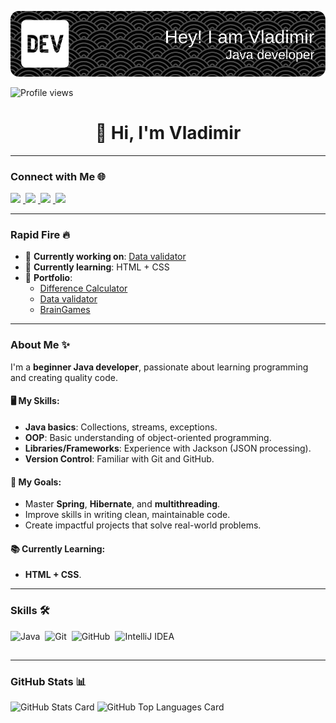 ![Header Image](github-header-image.png)

![Profile views](https://komarev.com/ghpvc/?username=benzovvozh&label=Profile%20views&color=0e75b6&style=flat)

<div align="center">
  <h1>👋 Hi, I'm Vladimir</h1>
</div>

---

### Connect with Me 🌐
<p align="left">  
  <a href="mailto:shuvlaan@gmail.com" target="_blank">
    <img src="https://img.shields.io/badge/Gmail-D14836?style=for-the-badge&logo=gmail&logoColor=white" height="28" style="margin-right: 4px">
  </a>
  <a href="https://github.com/benzovvozh" target="_blank">
    <img src="https://img.shields.io/badge/GitHub-100000?style=for-the-badge&logo=github&logoColor=white" height="28" style="margin-right: 4px">
  </a>
  <a href="https://www.instagram.com/benzovvozh" target="_blank">
    <img src="https://img.shields.io/badge/Instagram-E4405F?style=for-the-badge&logo=instagram&logoColor=white" height="28" style="margin-right: 4px">
  </a>
  <a href="https://t.me/benzovvozh" target="_blank">
    <img src="https://img.shields.io/badge/Telegram-0088cc?style=for-the-badge&logo=telegram&logoColor=white" height="28" style="margin-right: 4px">
  </a>
</p>

---

### Rapid Fire 🔥

- 💼 **Currently working on**: [Data validator](https://github.com/benzovvozh/java-project-78)
- 🌱 **Currently learning**: HTML + CSS
- 📂 **Portfolio**:
  - [Difference Calculator](https://github.com/benzovvozh/java-project-71)
  - [Data validator](https://github.com/benzovvozh/java-project-78)
  - [BrainGames](https://github.com/benzovvozh/java-project-61)

---

### About Me ✨
I'm a **beginner Java developer**, passionate about learning programming and creating quality code.

#### 🖥 My Skills:
- **Java basics**: Collections, streams, exceptions.
- **OOP**: Basic understanding of object-oriented programming.
- **Libraries/Frameworks**: Experience with Jackson (JSON processing).
- **Version Control**: Familiar with Git and GitHub.

#### 🚀 My Goals:
- Master **Spring**, **Hibernate**, and **multithreading**.
- Improve skills in writing clean, maintainable code.
- Create impactful projects that solve real-world problems.

#### 📚 Currently Learning:
- **HTML + CSS**.


---

### Skills 🛠️
<div style="display: flex; flex-wrap: wrap; gap: 4px; justify-content: left;">
  <img src="https://cdn.jsdelivr.net/gh/devicons/devicon/icons/java/java-original.svg" height="32" alt="Java" style="margin-right: 4px">
  <img src="https://cdn.jsdelivr.net/gh/devicons/devicon/icons/git/git-original.svg" height="32" alt="Git" style="margin-right: 4px">
  <img src="https://cdn.jsdelivr.net/gh/devicons/devicon/icons/github/github-original.svg" height="32" alt="GitHub" style="margin-right: 4px">
  <img src="https://cdn.jsdelivr.net/gh/devicons/devicon/icons/intellij/intellij-original.svg" height="32" alt="IntelliJ IDEA" style="margin-right: 4px">
</div>

---

### GitHub Stats 📊
<p align="left">
  <img width="48%" src="https://github-readme-stats.vercel.app/api?username=benzovvozh&theme=react&hide_title=false&hide_rank=false&show_icons=true&include_all_commits=true&count_private=true&line_height=23" alt="GitHub Stats Card">
  <img width="48%" src="https://github-readme-stats.vercel.app/api/top-langs?username=benzovvozh&theme=react&hide_title=false&layout=compact&langs_count=6&hide_progress=false" alt="GitHub Top Languages Card">
</p>
